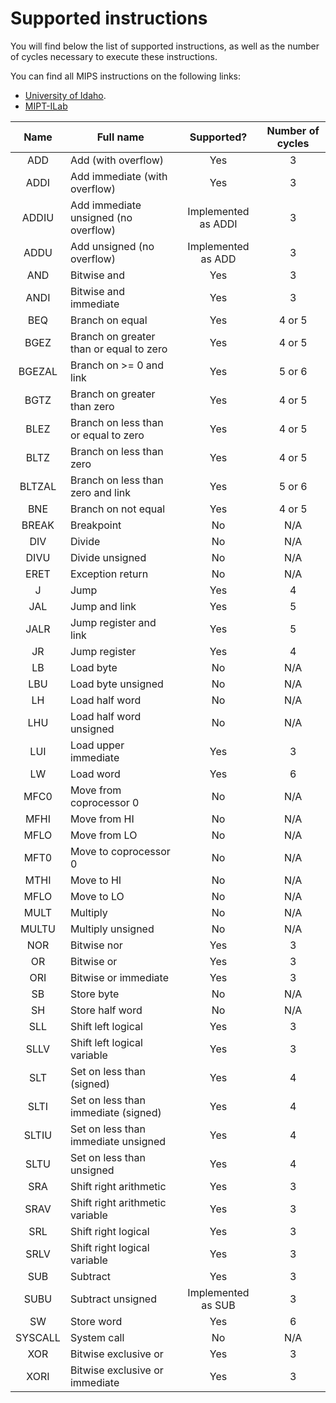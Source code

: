 # Supported instructions

You will find below the list of supported instructions, as well as the number of
cycles necessary to execute these instructions.

You can find all MIPS instructions on the following links:
- [University of Idaho][uidaho.edu].
- [MIPT-ILab][mipt-ilab]


| Name    | Full name                               | Supported?          | Number of cycles |
|:-------:| --------------------------------------- |:-------------------:|:----------------:|
| ADD     | Add (with overflow)                     | Yes                 |         3        |
| ADDI    | Add immediate (with overflow)           | Yes                 |         3        |
| ADDIU   | Add immediate unsigned (no overflow)    | Implemented as ADDI |         3        |
| ADDU    | Add unsigned (no overflow)              | Implemented as ADD  |         3        |
| AND     | Bitwise and                             | Yes                 |         3        |
| ANDI    | Bitwise and immediate                   | Yes                 |         3        |
| BEQ     | Branch on equal                         | Yes                 |      4 or 5      |
| BGEZ    | Branch on greater than or equal to zero | Yes                 |      4 or 5      |
| BGEZAL  | Branch on >= 0 and link                 | Yes                 |      5 or 6      |
| BGTZ    | Branch on greater than zero             | Yes                 |      4 or 5      |
| BLEZ    | Branch on less than or equal to zero    | Yes                 |      4 or 5      |
| BLTZ    | Branch on less than zero                | Yes                 |      4 or 5      |
| BLTZAL  | Branch on less than zero and link       | Yes                 |      5 or 6      |
| BNE     | Branch on not equal                     | Yes                 |      4 or 5      |
| BREAK   | Breakpoint                              | No                  |        N/A       |
| DIV     | Divide                                  | No                  |        N/A       |
| DIVU    | Divide unsigned                         | No                  |        N/A       |
| ERET    | Exception return                        | No                  |        N/A       |
| J       | Jump                                    | Yes                 |         4        |
| JAL     | Jump and link                           | Yes                 |         5        |
| JALR    | Jump register and link                  | Yes                 |         5        |
| JR      | Jump register                           | Yes                 |         4        |
| LB      | Load byte                               | No                  |        N/A       |
| LBU     | Load byte unsigned                      | No                  |        N/A       |
| LH      | Load half word                          | No                  |        N/A       |
| LHU     | Load half word unsigned                 | No                  |        N/A       |
| LUI     | Load upper immediate                    | Yes                 |         3        |
| LW      | Load word                               | Yes                 |         6        |
| MFC0    | Move from coprocessor 0                 | No                  |        N/A       |
| MFHI    | Move from HI                            | No                  |        N/A       |
| MFLO    | Move from LO                            | No                  |        N/A       |
| MFT0    | Move to coprocessor 0                   | No                  |        N/A       |
| MTHI    | Move to HI                              | No                  |        N/A       |
| MFLO    | Move to LO                              | No                  |        N/A       |
| MULT    | Multiply                                | No                  |        N/A       |
| MULTU   | Multiply unsigned                       | No                  |        N/A       |
| NOR     | Bitwise nor                             | Yes                 |         3        |
| OR      | Bitwise or                              | Yes                 |         3        |
| ORI     | Bitwise or immediate                    | Yes                 |         3        |
| SB      | Store byte                              | No                  |        N/A       |
| SH      | Store half word                         | No                  |        N/A       |
| SLL     | Shift left logical                      | Yes                 |         3        |
| SLLV    | Shift left logical variable             | Yes                 |         3        |
| SLT     | Set on less than (signed)               | Yes                 |         4        |
| SLTI    | Set on less than immediate (signed)     | Yes                 |         4        |
| SLTIU   | Set on less than immediate unsigned     | Yes                 |         4        |
| SLTU    | Set on less than unsigned               | Yes                 |         4        |
| SRA     | Shift right arithmetic                  | Yes                 |         3        |
| SRAV    | Shift right arithmetic variable         | Yes                 |         3        |
| SRL     | Shift right logical                     | Yes                 |         3        |
| SRLV    | Shift right logical variable            | Yes                 |         3        |
| SUB     | Subtract                                | Yes                 |         3        |
| SUBU    | Subtract unsigned                       | Implemented as SUB  |         3        |
| SW      | Store word                              | Yes                 |         6        |
| SYSCALL | System call                             | No                  |        N/A       |
| XOR     | Bitwise exclusive or                    | Yes                 |         3        |
| XORI    | Bitwise exclusive or immediate          | Yes                 |         3        |


[uidaho.edu]: http://www.mrc.uidaho.edu/mrc/people/jff/digital/MIPSir.html
[mipt-ilab]: https://github.com/MIPT-ILab/mipt-mips/wiki/MIPS-Instruction-Set
